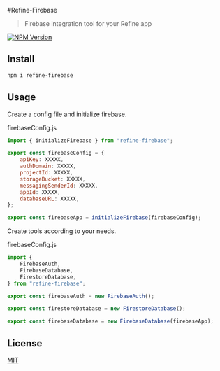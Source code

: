 #Refine-Firebase

> Firebase integration tool for your Refine app

[![NPM Version][npm-image]][npm-url]


## Install

```bash
npm i refine-firebase
```

## Usage

Create a config file and initialize firebase.

firebaseConfig.js

```js
import { initializeFirebase } from "refine-firebase";

export const firebaseConfig = {
    apiKey: XXXXX,
    authDomain: XXXXX,
    projectId: XXXXX,
    storageBucket: XXXXX,
    messagingSenderId: XXXXX,
    appId: XXXXX,
    databaseURL: XXXXX,
};

export const firebaseApp = initializeFirebase(firebaseConfig);
```

Create tools according to your needs.

firebaseConfig.js

```js
import {
    FirebaseAuth,
    FirebaseDatabase,
    FirestoreDatabase,
} from "refine-firebase";

export const firebaseAuth = new FirebaseAuth();

export const firestoreDatabase = new FirestoreDatabase();

export const firebaseDatabase = new FirebaseDatabase(firebaseApp);
```
## License

[MIT](http://vjpr.mit-license.org)

[npm-image]: https://img.shields.io/npm/v/live-xxx.svg
[npm-url]: https://npmjs.org/package/refine-firebase
